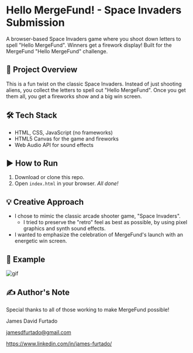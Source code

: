 # Hello MergeFund! - Space Invaders Submission

A browser-based Space Invaders game where you shoot down letters to spell "Hello MergeFund". Winners get a firework display! Built for the MergeFund "Hello MergeFund" challenge.

## 🚀 Project Overview
This is a fun twist on the classic Space Invaders. Instead of just shooting aliens, you collect the letters to spell out "Hello MergeFund". Once you get them all, you get a fireworks show and a big win screen.

## 🛠️ Tech Stack
- HTML, CSS, JavaScript (no frameworks)
- HTML5 Canvas for the game and fireworks
- Web Audio API for sound effects

## ▶️ How to Run
1. Download or clone this repo.
2. Open `index.html` in your browser. *All done!*

## 💡 Creative Approach
- I chose to mimic the classic arcade shooter game, "Space Invaders".
    - I tried to preserve the "retro" feel as best as possible, by using pixel graphics and synth sound effects.
- I wanted to emphasize the celebration of MergeFund's launch with an energetic win screen.

## 📸 Example
![gif](something.gif)

## ✍️ Author's Note
Special thanks to all of those working to make MergeFund possible!


James David Furtado

jamesdfurtado@gmail.com

https://www.linkedin.com/in/james-furtado/
